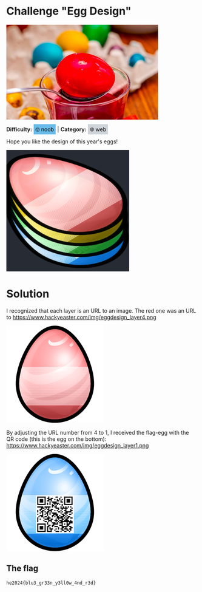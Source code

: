# Challenge "Egg Design"
<img src="banner.png" width="400px" alt="Banner Image" /><br/>

**Difficulty:** <span style="background-color: #69bbe9; padding: 5px; color: black;">🤓 noob</span> | **Category:** <span style="background-color: #ced4da; padding: 5px; color: black;">🌐 web</span>

Hope you like the design of this year's eggs!

![Flag](egg_image.png)

# Solution
I recognized that each layer is an URL to an image. The red one was an URL to https://www.hackyeaster.com/img/eggdesign_layer4.png

![fake-flag](egg4.png)

By adjusting the URL number from 4 to 1, I received the flag-egg with the QR code (this is the egg on the bottom):
https://www.hackyeaster.com/img/eggdesign_layer1.png

![flag](egg1.png)


## The flag
    he2024{blu3_gr33n_y3ll0w_4nd_r3d}
